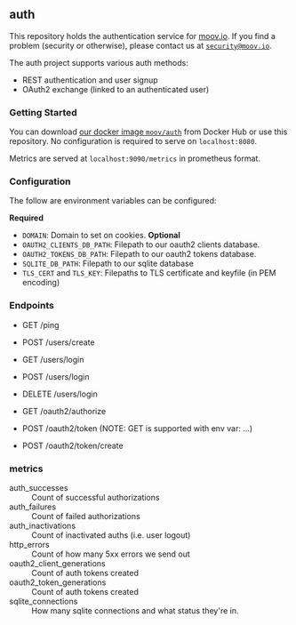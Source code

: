 ## auth

This repository holds the authentication service for [moov.io](https://github.com/moov-io). If you find a problem (security or otherwise), please contact us at [`security@moov.io`](mailto:security@moov.io).

The auth project supports various auth methods:
- REST authentication and user signup
- OAuth2 exchange (linked to an authenticated user)

### Getting Started

You can download [our docker image `moov/auth`](https://hub.docker.com/r/moov/auth/) from Docker Hub or use this repository. No configuration is required to serve on `localhost:8080`.

Metrics are served at `localhost:9090/metrics` in prometheus format.

### Configuration

The follow are environment variables can be configured:

**Required**
- `DOMAIN`: Domain to set on cookies.
**Optional**
- `OAUTH2_CLIENTS_DB_PATH`: Filepath to our oauth2 clients database.
- `OAUTH2_TOKENS_DB_PATH`: Filepath to our oauth2 tokens database.
- `SQLITE_DB_PATH`: Filepath to our sqlite database
- `TLS_CERT` and `TLS_KEY`: Filepaths to TLS certificate and keyfile (in PEM encoding)

### Endpoints

- GET /ping

- POST   /users/create
- GET    /users/login
- POST   /users/login
- DELETE /users/login

- GET    /oauth2/authorize
- POST   /oauth2/token  (NOTE: GET is supported with env var: ...)
- POST   /oauth2/token/create

### metrics

<dl>
    <dt>auth_successes</dt><dd>Count of successful authorizations</dd>
    <dt>auth_failures</dt><dd>Count of failed authorizations</dd>
    <dt>auth_inactivations</dt><dd>Count of inactivated auths (i.e. user logout)</dd>
    <dt>http_errors</dt><dd>Count of how many 5xx errors we send out</dd>
    <dt>oauth2_client_generations</dt><dd>Count of auth tokens created</dd>
    <dt>oauth2_token_generations</dt><dd>Count of auth tokens created</dd>
    <dt>sqlite_connections</dt><dd>How many sqlite connections and what status they're in.</dd>
</dl>
